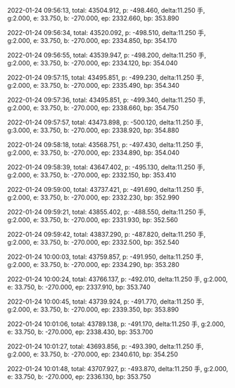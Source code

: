 2022-01-24 09:56:13, total: 43504.912, p: -498.460, delta:11.250 手, g:2.000, e: 33.750, b: -270.000, ep: 2332.660, bp: 353.890

2022-01-24 09:56:34, total: 43520.092, p: -498.510, delta:11.250 手, g:2.000, e: 33.750, b: -270.000, ep: 2334.850, bp: 354.170

2022-01-24 09:56:55, total: 43539.947, p: -498.200, delta:11.250 手, g:2.000, e: 33.750, b: -270.000, ep: 2334.120, bp: 354.040

2022-01-24 09:57:15, total: 43495.851, p: -499.230, delta:11.250 手, g:2.000, e: 33.750, b: -270.000, ep: 2335.490, bp: 354.340

2022-01-24 09:57:36, total: 43495.851, p: -499.340, delta:11.250 手, g:2.000, e: 33.750, b: -270.000, ep: 2338.660, bp: 354.750

2022-01-24 09:57:57, total: 43473.898, p: -500.120, delta:11.250 手, g:3.000, e: 33.750, b: -270.000, ep: 2338.920, bp: 354.880

2022-01-24 09:58:18, total: 43568.751, p: -497.430, delta:11.250 手, g:2.000, e: 33.750, b: -270.000, ep: 2334.890, bp: 354.040

2022-01-24 09:58:39, total: 43647.402, p: -495.130, delta:11.250 手, g:2.000, e: 33.750, b: -270.000, ep: 2332.150, bp: 353.410

2022-01-24 09:59:00, total: 43737.421, p: -491.690, delta:11.250 手, g:2.000, e: 33.750, b: -270.000, ep: 2332.230, bp: 352.990

2022-01-24 09:59:21, total: 43855.402, p: -488.550, delta:11.250 手, g:2.000, e: 33.750, b: -270.000, ep: 2331.930, bp: 352.560

2022-01-24 09:59:42, total: 43837.290, p: -487.820, delta:11.250 手, g:2.000, e: 33.750, b: -270.000, ep: 2332.500, bp: 352.540

2022-01-24 10:00:03, total: 43759.857, p: -491.950, delta:11.250 手, g:2.000, e: 33.750, b: -270.000, ep: 2334.290, bp: 353.280

2022-01-24 10:00:24, total: 43766.137, p: -492.010, delta:11.250 手, g:2.000, e: 33.750, b: -270.000, ep: 2337.910, bp: 353.740

2022-01-24 10:00:45, total: 43739.924, p: -491.770, delta:11.250 手, g:2.000, e: 33.750, b: -270.000, ep: 2339.350, bp: 353.890

2022-01-24 10:01:06, total: 43789.138, p: -491.170, delta:11.250 手, g:2.000, e: 33.750, b: -270.000, ep: 2338.430, bp: 353.700

2022-01-24 10:01:27, total: 43693.856, p: -493.390, delta:11.250 手, g:2.000, e: 33.750, b: -270.000, ep: 2340.610, bp: 354.250

2022-01-24 10:01:48, total: 43707.927, p: -493.870, delta:11.250 手, g:2.000, e: 33.750, b: -270.000, ep: 2336.130, bp: 353.750